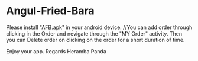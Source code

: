 # Angul-Fried-Bara
Please install "AFB.apk" in your android device.
//You can add order through clicking in the Order and nevigate through the "MY Order" activity.
Then you can Delete order on clicking on the order for a short duration of time.


Enjoy your app.
Regards 
Heramba Panda
